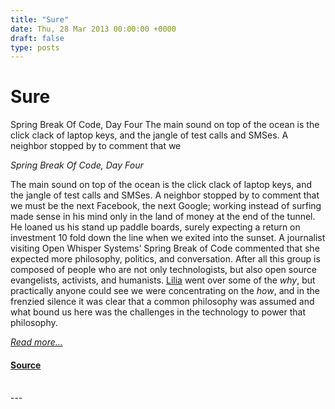 ```yaml
---
title: "Sure"
date: Thu, 28 Mar 2013 00:00:00 +0000
draft: false
type: posts
---
```

# Sure





 Spring Break Of Code, Day Four The main sound on top of the ocean is the click clack of laptop keys, and the jangle of test calls and SMSes. A neighbor stopped by to comment that we

_Spring Break Of Code, Day Four_

The main sound on top of the ocean is the click clack of laptop keys, and the jangle of test calls and SMSes. A neighbor stopped by to comment that we must be the next Facebook, the next Google; working instead of surfing made sense in his mind only in the land of money at the end of the tunnel. He loaned us his stand up paddle boards, surely expecting a return on investment 10 fold down the line when we exited into the sunset. A journalist visiting Open Whisper Systems’ Spring Break of Code commented that she expected more philosophy, politics, and conversation. After all this group is composed of people who are not only technologists, but also open source evangelists, activists, and humanists. [Lilia](/blog/streamlining-textsecure-settings/) went over some of the _why_, but practically anyone could see we were concentrating on the _how_, and in the frenzied silence it was clear that a common philosophy was assumed and what bound us here was the challenges in the technology to power that philosophy.

[_Read more..._](https://signal.org/blog/sure/)

#### [Source](https://signal.org/blog/sure/)

<br/>
---
